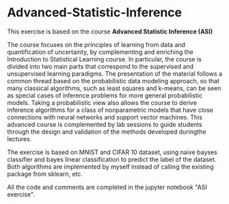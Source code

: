 # Advanced-Statistic-Inference
This exercise is based on the course **Advanced Statistic Inference (ASI)**  

The course focuses on the principles of learning from data and quantification of uncertainty, by complementing and enriching the Introduction to Statistical Learning course. In particular, the course is divided into two main parts that correspond to the supervised and unsupervised learning paradigms. The presentation of the material follows a common thread based on the probabilistic data modeling approach, so that many classical algorithms, such as least squares and k-means, can be seen as special cases of inference problems for more general probabilistic models. Taking a probabilistic view also allows the course to derive inference algorithms for a class of nonparametric models that have close connections with neural networks and support vector machines. This advanced course is complemented by lab sessions to guide students through the design and validation of the methods developed duringthe lectures.   

The exercise is based on MNIST and CIFAR 10 dataset, using naive bayses classifier and bayes linear classification to predict the label of the dataset. Both algorithms are implemented by myself instead of calling the existing package from sklearn, etc.  

All the code and comments are completed in the jupyter notebook "ASI exercise". 
